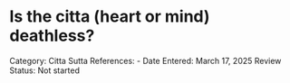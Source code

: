 # Is the citta (heart or mind) deathless?

Category: Citta
Sutta References: -
Date Entered: March 17, 2025
Review Status: Not started